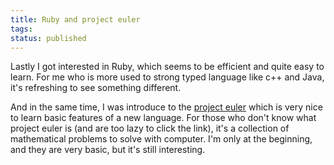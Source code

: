 ```yaml
---
title: Ruby and project euler
tags: 
status: published
---
```


Lastly I got interested in Ruby, which seems to be efficient and quite easy to learn. For me who is more used to strong typed language like c++ and Java, it's refreshing to see something different.

And in the same time, I was introduce to the <a href="http://projecteuler.net/">project euler</a> which is very nice to learn basic features of a new language. For those who don't know what project euler is (and are too lazy to click the link), it's a collection of mathematical problems to solve with computer. I'm only at the beginning, and they are very basic, but it's still interesting.